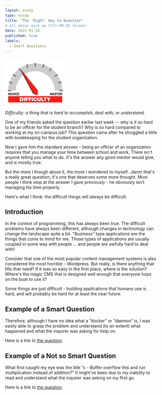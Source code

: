 ```yaml
---
layout: essay
type: essay
title: "The 'Right' Way to Question"
# All dates must be YYYY-MM-DD format!
date: 2023-01-26
published: true
labels:
  - Smart Questions
---
```


<img width="200px" class="rounded float-start pe-4" src="../img/difficulty/degree_difficulty.jpg">

*Difficulty: a thing that is hard to accomplish, deal with, or understand.*

One of my friends asked the question earlier last week -- why is it so hard to be an officer for the student branch? Why is so hard compared to working at my on-campus job? This question came after he struggled a little with bookkeeping for the student organization.

Now I gave him the standard answer - being an officer of an organization requires that you manage your time between school and work. There isn't anyone telling you what to do. It's the answer any good mentor would give, and is mostly true.

But the more I though about it, the more I wondered to myself...damn that's a really great question; it's one that deserves some more thought. Most people I think stop at the answer I gave previously - he obviously isn't managing his time properly.

Here's what I think: the difficult things will always be difficult.

## Introduction

In the context of programming, this has always been true. The difficult problems have always been different, although changes in technology can change the landscape quite a bit. "Business" type applications are the things that come to mind for me. Those types of applications are usually coupled in some way with people ... and people are awfully hard to deal with!

Consider that one of the most popular content management systems is also considered the most horrible - Wordpress. But really, is there anything that fills that need? If it was so easy in the first place, where is the solution? Where's the magic CMS that is designed well enough that everyone hops on the boat to use it?

Some things are just difficult - building applications that humans use is hard, and will probably be hard for at least the near future.

## Example of a Smart Question

Therefore, although I have no idea what a “docker” or “daemon” is, I was easily able to grasp the problem and understand (to an extent) what happened and what the inquirer was asking for help on.

Here is a link to [the question](https://stackoverflow.com/questions/63330590/error-response-from-daemon-open-pipe-docker-engine-linux-the-system-cannot).

## Example of a Not so Smart Question

What first caught my eye was the title “c - Buffer overflow this and run multiplication instead of addition?”  It might’ve been due to my inability to read and understand what the inquirer was asking on my first go.

Here is a link to [the question](https://stackoverflow.com/questions/75242503/buffer-overflow-this-and-run-multiplication-instead-of-addition).

